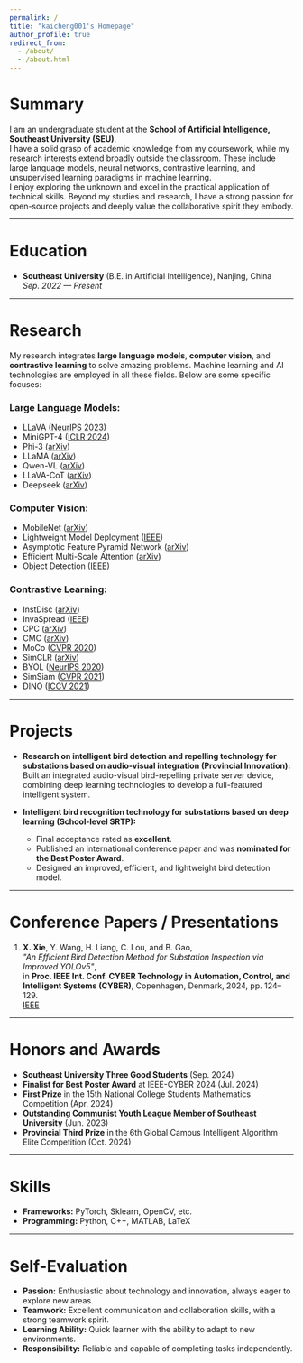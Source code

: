 ```yaml
---
permalink: /
title: "kaicheng001's Homepage"
author_profile: true
redirect_from: 
  - /about/
  - /about.html
---
```


# Summary
I am an undergraduate student at the **School of Artificial Intelligence, Southeast University (SEU)**.  
I have a solid grasp of academic knowledge from my coursework, while my research interests extend broadly outside the classroom. These include large language models, neural networks, contrastive learning, and unsupervised learning paradigms in machine learning.  
I enjoy exploring the unknown and excel in the practical application of technical skills. Beyond my studies and research, I have a strong passion for open-source projects and deeply value the collaborative spirit they embody.

---

# Education
- **Southeast University** (B.E. in Artificial Intelligence), Nanjing, China  
  _Sep. 2022 — Present_

<!-- ### Professional Basic Courses:
- Complex Function (96, top 1%)
- Mathematical Analysis for Engineering (96)  
- Linear Algebra (95)  
- University Physics (90)

### Major Courses:
- Digital Logic Circuits (96, top 4%)
- Pattern Recognition (91, top 7%)
- Machine Learning (88, top 10%)
- Signals and Systems (88, top 5%) -->

---

# Research
My research integrates **large language models**, **computer vision**, and **contrastive learning** to solve amazing problems. Machine learning and AI technologies are employed in all these fields. Below are some specific focuses:  

### Large Language Models:
- LLaVA ([NeurIPS 2023](https://proceedings.neurips.cc/paper_files/paper/2023/file/6dcf277ea32ce3288914faf369fe6de0-Paper-Conference.pdf))  
- MiniGPT-4 ([ICLR 2024](https://openreview.net/forum?id=1tZbq88f27))  
- Phi-3 ([arXiv](https://arxiv.org/abs/2306.11644))  
- LLaMA ([arXiv](https://arxiv.org/abs/2302.13971))  
- Qwen-VL ([arXiv](https://arxiv.org/abs/2308.12966))  
- LLaVA-CoT ([arXiv](https://arxiv.org/abs/2411.10440))  
- Deepseek ([arXiv](https://arxiv.org/abs/2401.02954))  

### Computer Vision:
- MobileNet ([arXiv](https://arxiv.org/abs/1704.04861))  
- Lightweight Model Deployment ([IEEE](https://ieeexplore.ieee.org/document/10748798))  
- Asymptotic Feature Pyramid Network ([arXiv](https://arxiv.org/abs/2306.15988))  
- Efficient Multi-Scale Attention ([arXiv](https://arxiv.org/abs/2305.13563))  
- Object Detection ([IEEE](https://ieeexplore.ieee.org/document/10748798))  

### Contrastive Learning:
- InstDisc ([arXiv](https://arxiv.org/abs/1805.01978))  
- InvaSpread ([IEEE](https://ieeexplore.ieee.org/document/8953747))  
- CPC ([arXiv](https://arxiv.org/abs/1807.03748))  
- CMC ([arXiv](https://arxiv.org/abs/1906.05849))  
- MoCo ([CVPR 2020](https://openaccess.thecvf.com/content_CVPR_2020/html/He_Momentum_Contrast_for_Unsupervised_Visual_Representation_Learning_CVPR_2020_paper.html))  
- SimCLR ([arXiv](https://arxiv.org/abs/2002.05709))  
- BYOL ([NeurIPS 2020](https://papers.nips.cc/paper/2020/file/f3ada80d5c4ee70142b17b8192b2958e-Paper.pdf))  
- SimSiam ([CVPR 2021](https://openaccess.thecvf.com/content/CVPR2021/papers/Chen_Exploring_Simple_Siamese_Representation_Learning_CVPR_2021_paper.pdf))  
- DINO ([ICCV 2021](https://openaccess.thecvf.com/content/ICCV2021/papers/Caron_Emerging_Properties_in_Self-Supervised_Vision_Transformers_ICCV_2021_paper.pdf))  

---

# Projects
- **Research on intelligent bird detection and repelling technology for substations based on audio-visual integration (Provincial Innovation):**  
  Built an integrated audio-visual bird-repelling private server device, combining deep learning technologies to develop a full-featured intelligent system.  

- **Intelligent bird recognition technology for substations based on deep learning (School-level SRTP):**  
  - Final acceptance rated as **excellent**.  
  - Published an international conference paper and was **nominated for the Best Poster Award**.  
  - Designed an improved, efficient, and lightweight bird detection model.  

---

# Conference Papers / Presentations
1. **X. Xie**, Y. Wang, H. Liang, C. Lou, and B. Gao,  
   _"An Efficient Bird Detection Method for Substation Inspection via Improved YOLOv5"_,  
   in **Proc. IEEE Int. Conf. CYBER Technology in Automation, Control, and Intelligent Systems (CYBER)**, Copenhagen, Denmark, 2024, pp. 124–129.  
   [IEEE](https://doi.org/10.1109/CYBER63482.2024.10748798)

---

# Honors and Awards
- **Southeast University Three Good Students** (Sep. 2024)  
- **Finalist for Best Poster Award** at IEEE-CYBER 2024 (Jul. 2024)  
- **First Prize** in the 15th National College Students Mathematics Competition (Apr. 2024)  
- **Outstanding Communist Youth League Member of Southeast University** (Jun. 2023)  
- **Provincial Third Prize** in the 6th Global Campus Intelligent Algorithm Elite Competition (Oct. 2024)  

---

# Skills
- **Frameworks:** PyTorch, Sklearn, OpenCV, etc.  
- **Programming:** Python, C++, MATLAB, LaTeX  

---

# Self-Evaluation
- **Passion:** Enthusiastic about technology and innovation, always eager to explore new areas.  
- **Teamwork:** Excellent communication and collaboration skills, with a strong teamwork spirit.  
- **Learning Ability:** Quick learner with the ability to adapt to new environments.  
- **Responsibility:** Reliable and capable of completing tasks independently.  

